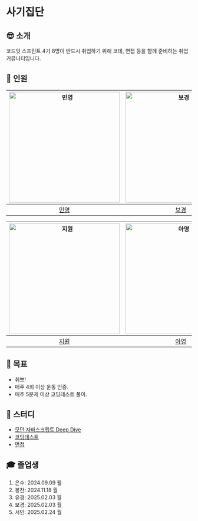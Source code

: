 # 사기집단

## 😎 소개

코드잇 스프린트 4기 8명이 반드시 취업하기 위해 코테, 면접 등을 함께 준비하는 취업 커뮤니티입니다.

## 🐤 인원

| <a href="https://github.com/minyoung0503"><img src="https://github.com/minyoung0503.png" alt="민영" width="300" /></a> | <a href="https://github.com/bokeeeey"><img src="https://github.com/bokeeeey.png" alt="보경" width="300" /></a> | <a href="https://github.com/codingaring"><img src="https://github.com/codingaring.png" alt="유경" width="300" /></a> | <a href="https://github.com/whai2"><img src="https://github.com/whai2.png" alt="은수" width="300" /></a> |
| :--------------------------------------------------------------------------------------------------------------------: | :------------------------------------------------------------------------------------------------------------: | :------------------------------------------------------------------------------------------------------------------: | :------------------------------------------------------------------------------------------------------: |
|                                        [민영](https://github.com/minyoung0503)                                         |                                      [보경](https://github.com/bokeeeey)                                       |                                        [유경](https://github.com/codingaring)                                        |                                     [은수](https://github.com/whai2)                                     |

| <a href="https://github.com/seolsis"><img src="https://github.com/seolsis.png" alt="지원" width="300" /></a> | <a href="https://github.com/ayoung-iya"><img src="https://github.com/ayoung-iya.png" alt="아영" width="300" /></a> | <a href="https://github.com/Seoin02"><img src="https://github.com/Seoin02.png" alt="서인" width="300" /></a> | <a href="https://github.com/devwqc"><img src="https://github.com/devwqc.png" alt="봉찬" width="300" /></a> |
| :----------------------------------------------------------------------------------------------------------: | :----------------------------------------------------------------------------------------------------------------: | :----------------------------------------------------------------------------------------------------------: | :--------------------------------------------------------------------------------------------------------: |
|                                      [지원](https://github.com/seolsis)                                      |                                       [아영](https://github.com/ayoung-iya)                                        |                                      [서인](https://github.com/Seoin02)                                      |                                     [봉찬](https://github.com/devwqc)                                      |

## 🎯 목표

- 취뽀!
- 매주 4회 이상 운동 인증.
- 매주 5문제 이상 코딩테스트 풀이.

## 📜 스터디

- [모던 자바스크립트 Deep Dive](https://github.com/fraudgroup/js-deep-dive)
- [코딩테스트](https://github.com/fraudgroup/codingtest)
- [면접](https://github.com/fraudgroup/interview)

## 🎓 졸업생

1. 은수: 2024.09.09 월
2. 봉찬: 2024.11.18 월
3. 유경: 2025.02.03 월
4. 보경: 2025.02.03 월
5. 서인: 2025.02.24 월
